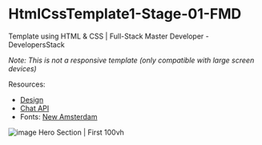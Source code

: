 # HtmlCssTemplate1-Stage-01-FMD
Template using HTML &amp; CSS | Full-Stack Master Developer - DevelopersStack

_Note: This is not a responsive template (only compatible with large screen devices)_

Resources:
- [Design](https://www.free-css.com/free-css-templates/page293/hexashop)
- [Chat API](https://www.tawk.to/)
- Fonts: 
      [New Amsterdam](https://fonts.google.com/specimen/New+Amsterdam)


![image](https://github.com/user-attachments/assets/e1a0f30e-8cd0-4cba-bbc8-4b4a4036e8b5)
Hero Section | First 100vh
